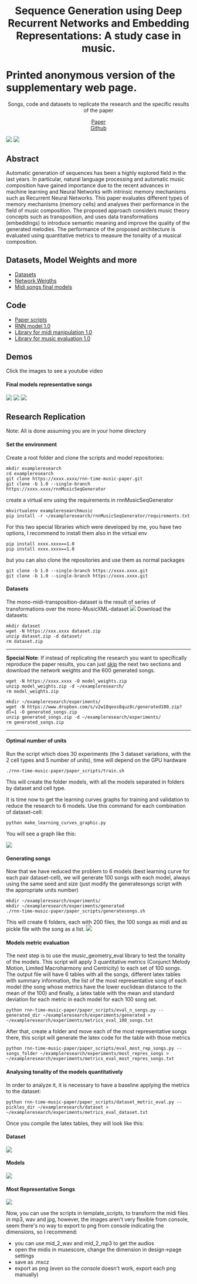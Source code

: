 # <center>Sequence Generation using Deep Recurrent Networks and Embedding Representations: A study case in music.</center>

# Printed anonymous version of the supplementary web page.

<center>Songs, code and datasets to replicate the research and the specific results of the paper</center>



[<center>Paper</center>]() [<center>Github</center>](https://github.com/sebasgverde/rnn-time-music-paper)

![](https://sebasgverde.github.io/test/images/RNNtraining.jpg)
![](https://sebasgverde.github.io/test/images/RNNsample.jpg)
## Abstract
Automatic generation of sequences has been a highly explored field in the last years. In particular, natural language processing and automatic music composition have gained importance due to the recent advances in machine learning and Neural Networks with intrinsic memory mechanisms such as Recurrent Neural Networks. This paper evaluates different types of memory mechanisms (memory cells) and analyses their performance in the field of music composition. The proposed approach considers music theory concepts such as transposition, and uses data transformations (embeddings) to introduce semantic meaning and improve the quality of the generated melodies. The performance of the proposed architecture is evaluated using quantitative metrics to measure the tonality of a musical composition.


## Datasets, Model Weights and more

- [Datasets](https://www.dropbox.com/sh/xyr47x5ck48krvx/AAAprJDo2at6AlEiWVp-U9cqa?dl=0)
- [Network Weigths](https://www.dropbox.com/s/34w1miaz6j01rw5/models.zip?dl=0)
- [Midi songs final models](https://www.dropbox.com/s/v2w18qoos8quz8c/generated100.zip?dl=0)

## Code
- [Paper scripts](https://github.com/sebasgverde/rnn-time-music-paper)
- [RNN model 1.0](https://github.com/sebasgverde/rnnMusicSeqGenerator)
- [Library for midi manipulation 1.0](https://github.com/sebasgverde/music-geometry-eval)
- [Library for music evaluation 1.0](https://github.com/sebasgverde/midi-manager)

## Demos
Click the images to see a youtube video

#### Final models representative songs
[![](https://sebasgverde.github.io/test/images/generated_songs_demo_1.png)](https://youtu.be/FGUIEshh6WU)
[![](https://sebasgverde.github.io/test/images/generated_songs_demo_2.png)](https://youtu.be/FGUIEshh6WU)
[![](https://sebasgverde.github.io/test/images/generated_songs_demo_3.png)](https://youtu.be/FGUIEshh6WU)

## Research Replication
Note: All is done assuming you are in your home directory

#### Set the environment
Create a root folder and clone the scripts and model repositories:
```
mkdir exampleresearch
cd exampleresearch
git clone https://xxxx.xxxx/rnn-time-music-paper.git
git clone -b 1.0 --single-branch https://xxxx.xxxx/rnnMusicSeqGenerator
```

create a virtual env using the requirements in rnnMusicSeqGenerator
```
mkvirtualenv exampleresearchmusic
pip install -r ~/exampleresearch/rnnMusicSeqGenerator/requirements.txt
```

For this two special libraries which were developed by me, you have two options, I recommend to install them also in the virtual env
```
pip install xxxx.xxxx==1.0
pip install xxxx.xxxx==1.0
```

but you can also clone the repositories and use them as normal packages
```
git clone -b 1.0 --single-branch https://xxxx.xxxx.git
git clone -b 1.0 --single-branch https://xxxx.xxxx.git
```

#### Datasets
The mono-midi-transposition-dataset is the result of series of transformations over the mono-MusicXML-dataset
![](https://sebasgverde.github.io/test/images/datasetflow.png)
Download the datasets:
```
mkdir dataset
wget -N https://xxx.xxxx dataset.zip
unzip dataset.zip -d dataset/
rm dataset.zip
```

<!-- You can also make some unit test to the pickles
```
python rnn-time-music-paper/paper_scripts/unittestdatacreation.py -v
``` -->

---

**Special Note**: If instead of replicating the research you want to specifically reproduce the paper results, you can just [skip](https://sebasgverde.github.io/test/#models-metric-evaluation) the next two sections and download the network weights and the 600 generated songs.

```
wget -N https://xxxx.xxxx -O model_weights.zip
unzip model_weights.zip -d ~/exampleresearch/
rm model_weights.zip
```

```
mkdir ~/exampleresearch/experiments/
wget -N https://www.dropbox.com/s/v2w18qoos8quz8c/generated100.zip?dl=1 -O generated_songs.zip
unzip generated_songs.zip -d ~/exampleresearch/experiments/
rm generated_songs.zip
```
---

#### Optimal number of units

Run the script which does 30 experiments (the 3 dataset variations, with the 2 cell types and 5 number of units), time will depend on the GPU hardware
```
./rnn-time-music-paper/paper_scripts/train.sh
```
This will create the folder models, with all the models separated in folders by dataset and cell type.

It is time now to get the learning curves graphs for training and validation to reduce the research to 6 models. Use this command for each combination of dataset-cell:
```
python make_learning_curves_graphic.py
```
You will see a graph like this:

![](https://sebasgverde.github.io/test/images/learnig_curve_control_lstm.png)

#### Generating songs


Now that we have reduced the problem to 6 models (best learning curve for each pair dataset-cell), we will generate 100 songs with each model, always using the same seed and size (just modify the generatesongs script with the appropriate units number)
```
mkdir ~/exampleresearch/experiments/
mkdir ~/exampleresearch/experiments/generated
./rnn-time-music-paper/paper_scripts/generatesongs.sh  
```
This will create 6 folders, each with 200 files, the 100 songs as midi and as pickle file with the song as a list.
![](https://sebasgverde.github.io/test/images/song_generated_files.png)

#### Models metric evaluation
The next step is to use the music_geometry_eval library to test the tonality of the models. This script will apply 3 quantitative metrics (Conjunct Melody Motion, Limited Macroharmony and Centricity) to each set of 100 songs. The output file will have 6 tables with all the songs, different latex tables with summary information, the list of the most representative song of each model (the song whose metrics have the lower euclidean distance to the mean of the 100) and finally, a latex table with the mean and standard deviation for each metric in each model for each 100 song set.
```
python rnn-time-music-paper/paper_scripts/eval_n_songs.py --generated_dir ~/exampleresearch/experiments/generated > ~/exampleresearch/experiments/metrics_eval_100_songs.txt
```
After that, create a folder and move each of the most representative songs there, this script will generate the latex code for the table with those metrics
```
python rnn-time-music-paper/paper_scripts/eval_most_rep_songs.py --songs_folder ~/exampleresearch/experiments/most_repres_songs > ~/exampleresearch/experiments/metrics_eval_most_repres_songs.txt
```

#### Analysing tonality of the models quantitatively

In order to analyze it, it is necessary to have a baseline applying the metrics to the dataset:
```
python rnn-time-music-paper/paper_scripts/dataset_metric_eval.py --pickles_dir ~/exampleresearch/dataset > ~/exampleresearch/experiments/metrics_eval_dataset.txt
```
Once you compile the latex tables, they will look like this:

#### Dataset
![](https://sebasgverde.github.io/test/images/metric_table_dataset.png)

#### Models
![](https://sebasgverde.github.io/test/images/metric_table_models.png)

#### Most Representative Songs
![](https://sebasgverde.github.io/test/images/metric_table_most_rep_songs.png)

Now, you can use the scripts in template_scripts, to transform the midi files in mp3, wav and jpg, however, the images aren't very flexible from console, seem there's no way to export to png from console indicating the dimensions, so I recommend:

- you can use mid_2_wav and mid_2_mp3 to get the audios
- open the midis in musescore, change the dimension in design->page settings
- save as .mscz
- export as png (even so the console doesn't work, export each png manually)

<!-- ### Other scripts
The scripts in scripts_for_supercomputing are modified versions of the training script for 6 of the experiments which I trained in a cluster environment in HPC centre [Apolo](http://www.eafit.edu.co/centros/apolo/Paginas/technical-specification.aspx). It works with slurm as cluster management and job scheduling system, so also the slurm scripts are provided. -->
